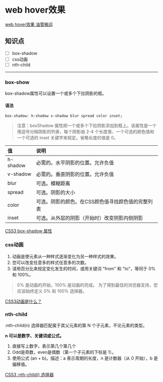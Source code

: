 # web hover效果
[web hover效果 油管搬运](https://www.bilibili.com/video/BV1dc411h76P)

## 知识点
- [ ] box-shadow
- [ ] css动画
- [ ] nth-child

---

### box-show
box-shadow属性可以设置一个或多个下拉阴影的框。

#### 语法
    box-shadow: h-shadow v-shadow blur spread color inset;
> 注意：boxShadow 属性把一个或多个下拉阴影添加到框上。该属性是一个用逗号分隔阴影的列表，每个阴影由 2-4 个长度值、一个可选的颜色值和一个可选的 inset 关键字来规定。省略长度的值是 0。

|值|说明|
|:---|:---|
|h-shadow|必需的。水平阴影的位置。允许负值|
|v-shadow|必需的。垂直阴影的位置。允许负值|
|blur|可选。模糊距离|
|spread|可选。阴影的大小|
|color|可选。阴影的颜色。在CSS颜色值寻找颜色值的完整列表|
|inset|可选。从外层的阴影（开始时）改变阴影内侧阴影|

[CSS3 box-shadow 属性](https://www.runoob.com/cssref/css3-pr-box-shadow.html)

### css动画
1. 动画是使元素从一种样式逐渐变化为另一种样式的效果。
2. 您可以改变任意多的样式任意多的次数。
3. 请用百分比来规定变化发生的时间，或用关键词 "from" 和 "to"，等同于 0% 和 100%。
> 0% 是动画的开始，100% 是动画的完成。
> 为了得到最佳的浏览器支持，您应该始终定义 0% 和 100% 选择器。

[CSS3动画是什么？](https://www.runoob.com/css3/css3-animations.html)


### nth-child
:nth-child(n) 选择器匹配属于其父元素的第 N 个子元素，不论元素的类型。

**n 可以是数字、关键词或公式。**
1. 直接写上数字，表示第几个第几个
2. Odd是奇数，even是偶数（第一个子元素的下标是 1）。
3. 使用公式 (an + b)。描述：a 表示周期的长度，n 是计数器（从 0 开始），b 是偏移值。

[CSS3 :nth-child() 选择器](https://www.w3school.com.cn/cssref/selector_nth-child.asp)